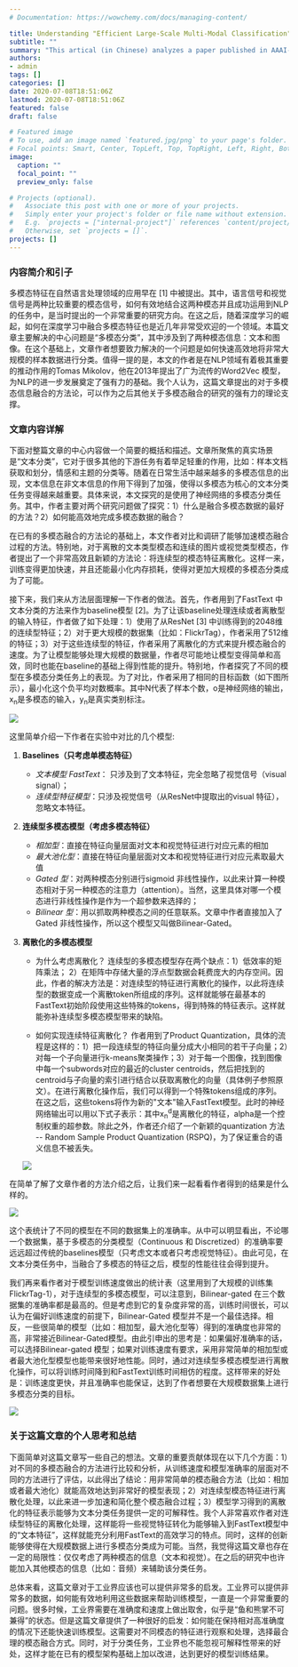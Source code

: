 ```yaml
---
# Documentation: https://wowchemy.com/docs/managing-content/

title: Understanding "Efficient Large-Scale Multi-Modal Classification"
subtitle: ""
summary: "This artical (in Chinese) analyzes a paper published in AAAI-18 about multi-modal classification, which is a hot topic back then."
authors: 
- admin
tags: []
categories: []
date: 2020-07-08T18:51:06Z
lastmod: 2020-07-08T18:51:06Z
featured: false
draft: false

# Featured image
# To use, add an image named `featured.jpg/png` to your page's folder.
# Focal points: Smart, Center, TopLeft, Top, TopRight, Left, Right, BottomLeft, Bottom, BottomRight.
image:
  caption: ""
  focal_point: ""
  preview_only: false

# Projects (optional).
#   Associate this post with one or more of your projects.
#   Simply enter your project's folder or file name without extension.
#   E.g. `projects = ["internal-project"]` references `content/project/deep-learning/index.md`.
#   Otherwise, set `projects = []`.
projects: []
---
```


### 内容简介和引子
多模态特征在自然语言处理领域的应用早在 [1] 中被提出。其中，语言信号和视觉信号是两种比较重要的模态信号，如何有效地结合这两种模态并且成功运用到NLP的任务中，是当时提出的一个非常重要的研究方向。在这之后，随着深度学习的崛起，如何在深度学习中融合多模态特征也是近几年非常受欢迎的一个领域。本篇文章主要解决的中心问题是“多模态分类”，其中涉及到了两种模态信息：文本和图像。在这个基础上，文章作者想要致力解决的一个问题是如何快速高效地将非常大规模的样本数据进行分类。值得一提的是，本文的作者是在NLP领域有着极其重要的推动作用的Tomas Mikolov，他在2013年提出了广为流传的Word2Vec 模型，为NLP的进一步发展奠定了强有力的基础。我个人认为，这篇文章提出的对于多模态信息融合的方法论，可以作为之后其他关于多模态融合的研究的强有力的理论支撑。

### 文章内容详解
下面对整篇文章的中心内容做一个简要的概括和描述。文章所聚焦的真实场景是“文本分类”，它对于很多其他的下游任务有着举足轻重的作用，比如：样本文档获取和划分，情感和主题的分类等。随着在日常生活中越来越多的多模态信息的出现，文本信息在非文本信息的作用下得到了加强，使得以多模态为核心的文本分类任务变得越来越重要。具体来说，本文探究的是使用了神经网络的多模态分类任务。其中，作者主要对两个研究问题做了探究：1）什么是融合多模态数据的最好的方法？2）如何能高效地完成多模态数据的融合？

在已有的多模态融合的方法论的基础上，本文作者对比和调研了能够加速模态融合过程的方法。特别地，对于离散的文本类型模态和连续的图片或视觉类型模态，作者提出了一个非常高效且新颖的方法论：将连续型的模态特征离散化。这样一来，训练变得更加快速，并且还能最小化内存损耗，使得对更加大规模的多模态分类成为了可能。

接下来，我们来从方法层面理解一下作者的做法。首先，作者用到了FastText 中文本分类的方法来作为baseline模型 [2]。为了让该baseline处理连续或者离散型的输入特征，作者做了如下处理：1）使用了从ResNet [3] 中训练得到的2048维的连续型特征；2）对于更大规模的数据集（比如：FlickrTag），作者采用了512维的特征；3）对于这些连续型的特征，作者采用了离散化的方式来提升模态融合的速度。为了让模型能够处理大规模的数据量，作者尽可能地让模型变得简单和高效，同时也能在baseline的基础上得到性能的提升。特别地，作者探究了不同的模型在多模态分类任务上的表现。为了对比，作者采用了相同的目标函数（如下图所示），最小化这个负平均对数概率。其中N代表了样本个数，o是神经网络的输出，x<sub>n</sub>是多模态的输入，y<sub>n</sub>是真实类别标注。

![](https://raw.githubusercontent.com/BillyZhang24kobe/PicGo/master/1.jpeg)

 这里简单介绍一下作者在实验中对比的几个模型:
   1. **Baselines（只考虑单模态特征）**
        - *文本模型 FastText*： 只涉及到了文本特征，完全忽略了视觉信号（visual signal）；
        - *连续型特征模型*：只涉及视觉信号（从ResNet中提取出的visual 特征），忽略文本特征。

   2. **连续型多模态模型（考虑多模态特征）** 
        - *相加型*：直接在特征向量层面对文本和视觉特征进行对应元素的相加
        - *最大池化型*：直接在特征向量层面对文本和视觉特征进行对应元素取最大值
        - *Gated 型*：对两种模态分别进行sigmoid 非线性操作，以此来计算一种模态相对于另一种模态的注意力（attention）。当然，这里具体对哪一个模态进行非线性操作是作为一个超参数来选择的；
        - *Bilinear 型*：用以抓取两种模态之间的任意联系。文章中作者直接加入了Gated 非线性操作，所以这个模型又叫做Bilinear-Gated。

   3. **离散化的多模态模型**
        - 为什么考虑离散化？
             连续型的多模态模型存在两个缺点：1）低效率的矩阵乘法； 2）在矩阵中存储大量的浮点型数据会耗费庞大的内存空间。因此，作者的解决方法是：对连续型的特征进行离散化的操作，以此将连续型的数据变成一个离散token所组成的序列。这样就能够在最基本的FastText初始阶段使用这些特殊的tokens，得到特殊的特征表示。这样就能弥补连续型多模态模型带来的缺陷。
             
        - 如何实现连续特征离散化？
             作者用到了Product Quantization，具体的流程是这样的：1）把一段连续型的特征向量分成大小相同的若干子向量；2）对每一个子向量进行k-means聚类操作；3）对于每一个图像，找到图像中每一个subwords对应的最近的cluster centroids，然后把找到的centroid与子向量的索引进行结合以获取离散化的向量（具体例子参照原文）。在进行离散化操作后，我们可以得到一个特殊tokens组成的序列。在这之后，这些tokens将作为新的"文本"输入FastText模型。此时的神经网络输出可以用以下式子表示：其中x<sub>n</sub><sup>d</sup>是离散化的特征，alpha是一个控制权重的超参数。除此之外，作者还介绍了一个新颖的quantization 方法 -- Random Sample Product Quantization (RSPQ)，为了保证重合的语义信息不被丢失。

         ![](https://raw.githubusercontent.com/BillyZhang24kobe/PicGo/master/2.jpeg)


在简单了解了文章作者的方法介绍之后，让我们来一起看看作者得到的结果是什么样的。

![](https://raw.githubusercontent.com/BillyZhang24kobe/PicGo/master/3.jpeg)

这个表统计了不同的模型在不同的数据集上的准确率。从中可以明显看出，不论哪一个数据集，基于多模态的分类模型（Continuous 和 Discretized）的准确率要远远超过传统的baselines模型（只考虑文本或者只考虑视觉特征）。由此可见，在文本分类任务中，当融合了多模态的特征之后，模型的性能往往会得到提升。

我们再来看作者对于模型训练速度做出的统计表（这里用到了大规模的训练集FlickrTag-1），对于连续型的多模态模型，可以注意到，Bilinear-gated 在三个数据集的准确率都是最高的。但是考虑到它的复杂度非常的高，训练时间很长，可以认为在偏好训练速度的前提下，Bilinear-Gated 模型并不是一个最佳选择。相反，一些很简单的模型（比如：相加型，最大池化型等）得到的准确度也非常的高，非常接近Bilinear-Gated模型。由此引申出的思考是：如果偏好准确率的话，可以选择Bilinear-gated 模型；如果对训练速度有要求，采用非常简单的相加型或者最大池化型模型也能带来很好地性能。同时，通过对连续型多模态模型进行离散化操作，可以将训练时间降到和FastText训练时间相仿的程度。这样带来的好处是：训练速度更快，并且准确率也能保证，达到了作者想要在大规模数据集上进行多模态分类的目标。

![](https://raw.githubusercontent.com/BillyZhang24kobe/PicGo/master/4.jpeg)

### 关于这篇文章的个人思考和总结
下面简单对这篇文章写一些自己的想法。文章的重要贡献体现在以下几个方面：1）对不同的多模态融合的方法进行比较和分析，从训练速度和模型准确率的层面对不同的方法进行了评估，以此得出了结论：用非常简单的模态融合方法（比如：相加或者最大池化）就能高效地达到非常好的模型表现；2）对连续型模态特征进行离散化处理，以此来进一步加速和简化整个模态融合过程；3）模型学习得到的离散化的特征表示能够为文本分类任务提供一定的可解释性。我个人非常喜欢作者对连续型特征的离散化处理，这样能将一些视觉特征转化为能够输入到FastText模型中的“文本特征”，这样就能充分利用FastText的高效学习的特点。同时，这样的创新能够使得在大规模数据上进行多模态分类成为可能。当然，我觉得这篇文章也存在一定的局限性：仅仅考虑了两种模态的信息（文本和视觉）。在之后的研究中也许能加入其他模态的信息（比如：音频）来辅助该分类任务。

总体来看，这篇文章对于工业界应该也可以提供非常多的启发。工业界可以提供非常多的数据，如何能有效地利用这些数据来帮助训练模型，一直是一个非常重要的问题。很多时候，工业界需要在准确度和速度上做出取舍，似乎是“鱼和熊掌不可兼得”的状态。但是这篇文章提供了一种很好的启发：如何能在保持相对高准确度的情况下还能快速训练模型。这需要对不同模态的特征进行观察和处理，选择最合理的模态融合方式。同时，对于分类任务，工业界也不能忽视可解释性带来的好处，这样才能在已有的模型架构基础上加以改进，达到更好的模型训练结果。